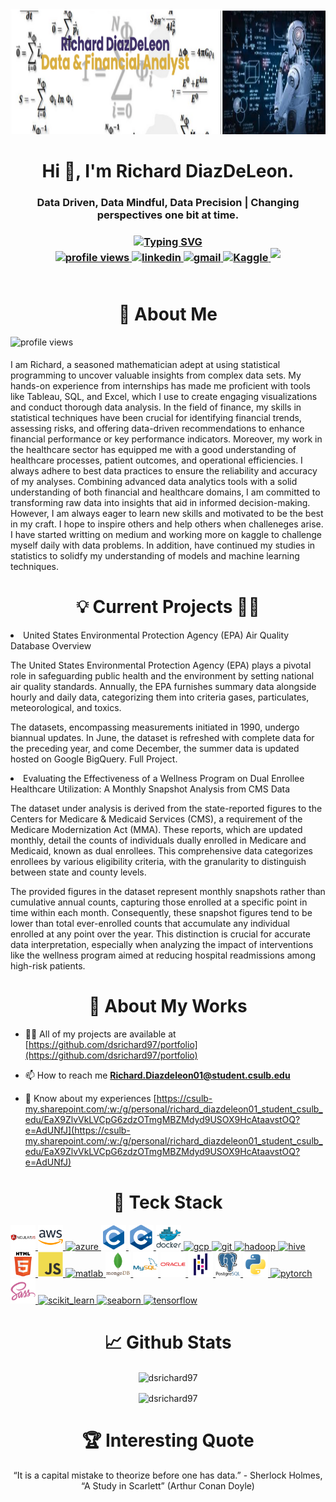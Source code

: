 <img src="banner.png" width="840" height="200" allow="autoplay">
<h1 align="center">Hi 👋, I'm Richard DiazDeLeon.</h1> 
<h3 align="center"> Data Driven, Data Mindful, Data Precision | Changing perspectives one bit at time.</h3>


<h3 align="center"> <a href="https://git.io/typing-svg"><img src="https://readme-typing-svg.herokuapp.com?font=Fira+Code&size=22&pause=1000&color=6C5EF7&random=false&width=435&lines=Data+Scientist+%26+A.I.+Enthusiast" alt="Typing SVG" /></a>

<div align="center">
<a href="https://github.com/dsrichard97" target="_blank">
   <img height="26px" src="https://komarev.com/ghpvc/?username=dsrichard97&label=Profile%20views&color=7289d9&style=flat" alt="profile views" style="margin-bottom: 5px;" />
</a>
<a href="https://www.linkedin.com/in/richard-d-740b2a24b/" target="_blank">
   <img height="26px" src="https://img.shields.io/badge/linkedin-%2300acee.png?color=0e76a8&style=flat&logo=linkedin&logoColor=white" alt="linkedin" style="margin-bottom: 5px;" />
</a>
<a href="diazrichard98@gmail.com" target="_blank">
   <img height="26px" src="https://img.shields.io/badge/Gmail-dc143c?style=flat&logo=gmail&logoColor=white" alt="gmail" style="margin-bottom: 5px;" />
</a>
<a href="https://www.kaggle.com/richarddiaz" target="_blank">
   <img height="26px" src="https://img.shields.io/badge/Kaggle-00CCFF?style=flat&logo=kaggle&logoColor=white" alt="Kaggle" style="margin-bottom: 5px;" />
</a>
<a href="https://medium.com/@diazrichard98" target="_blank">
   <img height="26px" src="https://img.shields.io/badge/Medium-12100E?style=for-the-badge&logo=medium&logoColor=white alt="Medium" style="margin-bottom: 5px;" />
</a>

 </div> 
&nbsp;


<h1 align="center"> 🚀 About Me</h1>  <img height="26px" src="https://komarev.com/ghpvc/?username=dsrichard97&label=Profile%20views&color=7289d9&style=flat" alt="profile views" style="margin-bottom: 5px;" />

I am Richard, a seasoned mathematician adept at using statistical programming to uncover valuable insights from complex data sets. My hands-on experience from internships has made me proficient with tools like Tableau, SQL, and Excel, which I use to create engaging visualizations and conduct thorough data analysis. In the field of finance, my skills in statistical techniques have been crucial for identifying financial trends, assessing risks, and offering data-driven recommendations to enhance financial performance or key performance indicators. Moreover, my work in the healthcare sector has equipped me with a good understanding of healthcare processes, patient outcomes, and operational efficiencies. I always adhere to best data practices to ensure the reliability and accuracy of my analyses. Combining advanced data analytics tools with a solid understanding of both financial and healthcare domains, I am committed to transforming raw data into insights that aid in informed decision-making. However, I am always eager to learn new skills and motivated to be the best in my craft. I hope to inspire others and help others when challeneges arise. I have started writting on medium and working more on kaggle to challenge myself daily with data problems. In addition, have continued my studies in statistics to solidfy my understanding of models and machine learning techniques.


<h1 align="center"> 💡 Current Projects 👨‍💻 </h1>
<li>
      United States Environmental Protection Agency (EPA) Air Quality Database Overview
      <p>
       The United States Environmental Protection Agency (EPA) plays a pivotal role in safeguarding public health and the environment by setting national air quality standards. Annually, the EPA furnishes summary data alongside hourly and daily data, categorizing them into criteria gases, particulates, meteorological, and toxics.

The datasets, encompassing measurements initiated in 1990, undergo biannual updates. In June, the dataset is refreshed with complete data for the preceding year, and come December, the summer data is updated hosted on Google BigQuery. Full Project.
      </p>
<li>
      Evaluating the Effectiveness of a Wellness Program on Dual Enrollee Healthcare Utilization: A Monthly Snapshot Analysis from CMS Data
      <p>
       The dataset under analysis is derived from the state-reported figures to the Centers for Medicare & Medicaid Services (CMS), a requirement of the Medicare Modernization Act (MMA). These reports, which are updated monthly, detail the counts of individuals dually enrolled in Medicare and Medicaid, known as dual enrollees. This comprehensive data categorizes enrollees by various eligibility criteria, with the granularity to distinguish between state and county levels.

The provided figures in the dataset represent monthly snapshots rather than cumulative annual counts, capturing those enrolled at a specific point in time within each month. Consequently, these snapshot figures tend to be lower than total ever-enrolled counts that accumulate any individual enrolled at any point over the year. This distinction is crucial for accurate data interpretation, especially when analyzing the impact of interventions like the wellness program aimed at reducing hospital readmissions among high-risk patients.
      </p>
      


<h1 align="center"> 📝 About My Works</h1>

- 👨‍💻 All of my projects are available at [https://github.com/dsrichard97/portfolio](https://github.com/dsrichard97/portfolio)

- 📫 How to reach me **Richard.Diazdeleon01@student.csulb.edu**

- 📄 Know about my experiences [https://csulb-my.sharepoint.com/:w:/g/personal/richard_diazdeleon01_student_csulb_edu/EaX9ZlvVkLVCpG6zdzOTmgMBZMdyd9USOX9HcAtaavstOQ?e=AdUNfJ](https://csulb-my.sharepoint.com/:w:/g/personal/richard_diazdeleon01_student_csulb_edu/EaX9ZlvVkLVCpG6zdzOTmgMBZMdyd9USOX9HcAtaavstOQ?e=AdUNfJ)



<h1 align="center"> 🤖 Teck Stack </h1>

<p align="left"> <a href="https://angular.io" target="_blank" rel="noreferrer"> <img src="https://raw.githubusercontent.com/devicons/devicon/master/icons/angularjs/angularjs-original-wordmark.svg" alt="angularjs" width="40" height="40"/> </a> <a href="https://aws.amazon.com" target="_blank" rel="noreferrer"> <img src="https://raw.githubusercontent.com/devicons/devicon/master/icons/amazonwebservices/amazonwebservices-original-wordmark.svg" alt="aws" width="40" height="40"/> </a> <a href="https://azure.microsoft.com/en-in/" target="_blank" rel="noreferrer"> <img src="https://www.vectorlogo.zone/logos/microsoft_azure/microsoft_azure-icon.svg" alt="azure" width="40" height="40"/> </a> <a href="https://www.cprogramming.com/" target="_blank" rel="noreferrer"> <img src="https://raw.githubusercontent.com/devicons/devicon/master/icons/c/c-original.svg" alt="c" width="40" height="40"/> </a> <a href="https://www.w3schools.com/cpp/" target="_blank" rel="noreferrer"> <img src="https://raw.githubusercontent.com/devicons/devicon/master/icons/cplusplus/cplusplus-original.svg" alt="cplusplus" width="40" height="40"/> </a> <a href="https://www.docker.com/" target="_blank" rel="noreferrer"> <img src="https://raw.githubusercontent.com/devicons/devicon/master/icons/docker/docker-original-wordmark.svg" alt="docker" width="40" height="40"/> </a> <a href="https://cloud.google.com" target="_blank" rel="noreferrer"> <img src="https://www.vectorlogo.zone/logos/google_cloud/google_cloud-icon.svg" alt="gcp" width="40" height="40"/> </a> <a href="https://git-scm.com/" target="_blank" rel="noreferrer"> <img src="https://www.vectorlogo.zone/logos/git-scm/git-scm-icon.svg" alt="git" width="40" height="40"/> </a> <a href="https://hadoop.apache.org/" target="_blank" rel="noreferrer"> <img src="https://www.vectorlogo.zone/logos/apache_hadoop/apache_hadoop-icon.svg" alt="hadoop" width="40" height="40"/> </a> <a href="https://hive.apache.org/" target="_blank" rel="noreferrer"> <img src="https://www.vectorlogo.zone/logos/apache_hive/apache_hive-icon.svg" alt="hive" width="40" height="40"/> </a> <a href="https://www.w3.org/html/" target="_blank" rel="noreferrer"> <img src="https://raw.githubusercontent.com/devicons/devicon/master/icons/html5/html5-original-wordmark.svg" alt="html5" width="40" height="40"/> </a> <a href="https://developer.mozilla.org/en-US/docs/Web/JavaScript" target="_blank" rel="noreferrer"> <img src="https://raw.githubusercontent.com/devicons/devicon/master/icons/javascript/javascript-original.svg" alt="javascript" width="40" height="40"/> </a> <a href="https://www.mathworks.com/" target="_blank" rel="noreferrer"> <img src="https://upload.wikimedia.org/wikipedia/commons/2/21/Matlab_Logo.png" alt="matlab" width="40" height="40"/> </a> <a href="https://www.mongodb.com/" target="_blank" rel="noreferrer"> <img src="https://raw.githubusercontent.com/devicons/devicon/master/icons/mongodb/mongodb-original-wordmark.svg" alt="mongodb" width="40" height="40"/> </a> <a href="https://www.mysql.com/" target="_blank" rel="noreferrer"> <img src="https://raw.githubusercontent.com/devicons/devicon/master/icons/mysql/mysql-original-wordmark.svg" alt="mysql" width="40" height="40"/> </a> <a href="https://www.oracle.com/" target="_blank" rel="noreferrer"> <img src="https://raw.githubusercontent.com/devicons/devicon/master/icons/oracle/oracle-original.svg" alt="oracle" width="40" height="40"/> </a> <a href="https://pandas.pydata.org/" target="_blank" rel="noreferrer"> <img src="https://raw.githubusercontent.com/devicons/devicon/2ae2a900d2f041da66e950e4d48052658d850630/icons/pandas/pandas-original.svg" alt="pandas" width="40" height="40"/> </a> <a href="https://www.postgresql.org" target="_blank" rel="noreferrer"> <img src="https://raw.githubusercontent.com/devicons/devicon/master/icons/postgresql/postgresql-original-wordmark.svg" alt="postgresql" width="40" height="40"/> </a> <a href="https://www.python.org" target="_blank" rel="noreferrer"> <img src="https://raw.githubusercontent.com/devicons/devicon/master/icons/python/python-original.svg" alt="python" width="40" height="40"/> </a> <a href="https://pytorch.org/" target="_blank" rel="noreferrer"> <img src="https://www.vectorlogo.zone/logos/pytorch/pytorch-icon.svg" alt="pytorch" width="40" height="40"/> </a> <a href="https://sass-lang.com" target="_blank" rel="noreferrer"> <img src="https://raw.githubusercontent.com/devicons/devicon/master/icons/sass/sass-original.svg" alt="sass" width="40" height="40"/> </a> <a href="https://scikit-learn.org/" target="_blank" rel="noreferrer"> <img src="https://upload.wikimedia.org/wikipedia/commons/0/05/Scikit_learn_logo_small.svg" alt="scikit_learn" width="40" height="40"/> </a> <a href="https://seaborn.pydata.org/" target="_blank" rel="noreferrer"> <img src="https://seaborn.pydata.org/_images/logo-mark-lightbg.svg" alt="seaborn" width="40" height="40"/> </a> <a href="https://www.tensorflow.org" target="_blank" rel="noreferrer"> <img src="https://www.vectorlogo.zone/logos/tensorflow/tensorflow-icon.svg" alt="tensorflow" width="40" height="40"/> </a> </p>


<h1 align="center"> 📈 Github Stats </h1>
<div align="center">
<p><img align="center" src="https://github-readme-stats.vercel.app/api/top-langs?username=dsrichard97&show_icons=true&locale=en&layout=compact" alt="dsrichard97" /></p>
<div align="center">
<p><img align="center" src="https://github-readme-streak-stats.herokuapp.com/?user=dsrichard97&" alt="dsrichard97" /></p>


<h1 align="center"> 🏆 Interesting Quote </h1>
“It is a capital mistake to theorize before one has data.” - Sherlock Holmes, “A Study in Scarlett” (Arthur Conan Doyle)

